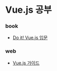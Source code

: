# Vue.js 공부

### book
* [Do it! Vue.js 입문](http://www.kyobobook.co.kr/product/detailViewKor.laf?ejkGb=KOR&mallGb=KOR&barcode=9791188612789&orderClick=LEA&Kc=)

### web
*  [Vue.js 가이드](https://kr.vuejs.org/v2/guide/)
